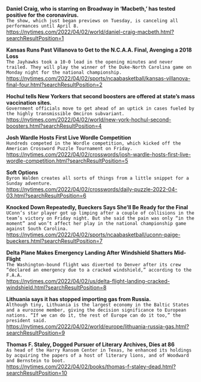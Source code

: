 **Daniel Craig, who is starring on Broadway in ‘Macbeth,’ has tested positive for the coronavirus.**\
`The show, which just began previews on Tuesday, is canceling all performances until April 8.`\
https://nytimes.com/2022/04/02/world/daniel-craig-macbeth.html?searchResultPosition=1

**Kansas Runs Past Villanova to Get to the N.C.A.A. Final, Avenging a 2018 Loss**\
`The Jayhawks took a 10-0 lead in the opening minutes and never trailed. They will play the winner of the Duke-North Carolina game on Monday night for the national championship.`\
https://nytimes.com/2022/04/02/sports/ncaabasketball/kansas-villanova-final-four.html?searchResultPosition=2

**Hochul tells New Yorkers that second boosters are offered at state’s mass vaccination sites.**\
`Government officials move to get ahead of an uptick in cases fueled by the highly transmissible Omciron subvariant.`\
https://nytimes.com/2022/04/02/world/new-york-hochul-second-boosters.html?searchResultPosition=4

**Josh Wardle Hosts First Live Wordle Competition**\
`Hundreds competed in the Wordle competition, which kicked off the American Crossword Puzzle Tournament on Friday.`\
https://nytimes.com/2022/04/02/crosswords/josh-wardle-hosts-first-live-wordle-competition.html?searchResultPosition=5

**Soft Options**\
`Byron Walden creates all sorts of things from a little snippet for a Sunday adventure.`\
https://nytimes.com/2022/04/02/crosswords/daily-puzzle-2022-04-03.html?searchResultPosition=6

**Knocked Down Repeatedly, Bueckers Says She’ll Be Ready for the Final**\
`UConn’s star player got up limping after a couple of collisions in the team’s victory on Friday night. But she said the pain was only “in the moment” and won’t affect her play in the national championship game against South Carolina.`\
https://nytimes.com/2022/04/02/sports/ncaabasketball/uconn-paige-bueckers.html?searchResultPosition=7

**Delta Plane Makes Emergency Landing After Windshield Shatters Mid-Flight**\
`The Washington-bound flight was diverted to Denver after its crew “declared an emergency due to a cracked windshield,” according to the F.A.A.`\
https://nytimes.com/2022/04/02/us/delta-flight-landing-cracked-windshield.html?searchResultPosition=8

**Lithuania says it has stopped importing gas from Russia.**\
`Although tiny, Lithuania is the largest economy in the Baltic States and a eurozone member, giving the decision significance to European nations. “If we can do it, the rest of Europe can do it too,” the president said.`\
https://nytimes.com/2022/04/02/world/europe/lithuania-russia-gas.html?searchResultPosition=9

**Thomas F. Staley, Dogged Pursuer of Literary Archives, Dies at 86**\
`As head of the Harry Ransom Center in Texas, he enhanced its holdings by acquiring the papers of a host of literary lions, and of Woodward and Bernstein to boot.`\
https://nytimes.com/2022/04/02/books/thomas-f-staley-dead.html?searchResultPosition=10

